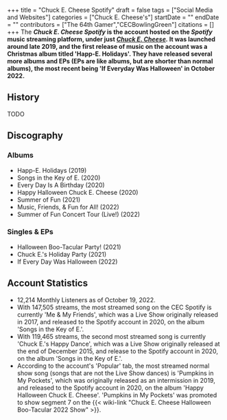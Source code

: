 +++
title = "Chuck E. Cheese Spotify"
draft = false
tags = ["Social Media and Websites"]
categories = ["Chuck E. Cheese's"]
startDate = ""
endDate = ""
contributors = ["The 64th Gamer","CECBowlingGreen"]
citations = []
+++
The ***Chuck E. Cheese Spotify* is the account hosted on the *Spotify* music streaming platform, under just *[Chuck E. Cheese](https://open.spotify.com/artist/3wCpqOuRzCsyXmAwCCzqxB).*
It was launched around late 2019, and the first release of music on the account was a Christmas album titled 'Happ-E. Holidays'. They have released several more albums and EPs (EPs are like albums, but are shorter than normal albums), the most recent being 'If Everyday Was Halloween' in October 2022.**

## History

TODO

## Discography

### Albums

- Happ-E. Holidays (2019)
- Songs in the Key of E. (2020)
- Every Day Is A Birthday (2020)
- Happy Halloween Chuck E. Cheese (2020)
- Summer of Fun (2021)
- Music, Friends, & Fun for All! (2022)
- Summer of Fun Concert Tour (Live!) (2022)

### Singles & EPs

- Halloween Boo-Tacular Party! (2021)
- Chuck E.'s Holiday Party (2021)
- If Every Day Was Halloween (2022)

## Account Statistics

- 12,214 Monthly Listeners as of October 19, 2022.
- With 147,505 streams, the most streamed song on the CEC Spotify is currently 'Me & My Friends', which was a Live Show originally released in 2017, and released to the Spotify account in 2020, on the album 'Songs in the Key of E.'.
- With 119,465 streams, the second most streamed song is currently 'Chuck E.'s Happy Dance', which was a Live Show originally released at the end of December 2015, and release to the Spotify account in 2020, on the album 'Songs in the Key of E.'.
- According to the account's 'Popular' tab, the most streamed normal show song (songs that are not the Live Show dances) is 'Pumpkins in My Pockets', which was originally released as an intermission in 2019, and released to the Spotify account in 2020, on the album 'Happy Halloween Chuck E. Cheese'. 'Pumpkins in My Pockets' was promoted to show segment 7 on the {{< wiki-link "Chuck E. Cheese Halloween Boo-Tacular 2022 Show" >}}.
